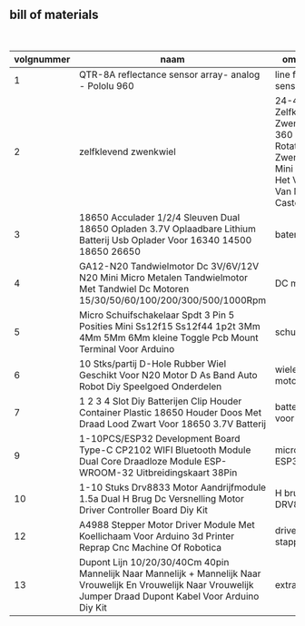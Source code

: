 ## bill of materials
<br />

|volgnummer|naam|omschrijving|nieuw/recup|kostprijs/stuk|aantal|subtotaal|
|----------|----|------------|-----------|---------|------|---------|
|       1| QTR-8A reflectance sensor array- analog - Pololu 960   | line following sensor           |  nieuw         |    €10          |  1    |   €10        |
|         2| zelfklevend zwenkwiel|24-4 Stuks Zelfklevende Zwenkwielen 360 Graden Rotatie Zwenkwielen Mini Wielen Voor Het Verplaatsen Van Meubelen Caster Katrol|nieuw|0,93| 1| €0.93| 
|         3| 18650 Acculader 1/2/4 Sleuven Dual 18650 Opladen 3.7V Oplaadbare Lithium Batterij Usb Oplader Voor 16340 14500 18650 26650 | baterij oplader| nieuw|€0.93|1|€0.93| 
|         4|GA12-N20 Tandwielmotor Dc 3V/6V/12V N20 Mini Micro Metalen Tandwielmotor Met Tandwiel Dc Motoren 15/30/50/60/100/200/300/500/1000Rpm|DC motoren|nieuw|€3.41| 2| €6.28|
|         5|Micro Schuifschakelaar Spdt 3 Pin 5 Posities Mini Ss12f15 Ss12f44 1p2t 3Mm 4Mm 5Mm 6Mm kleine Toggle Pcb Mount Terminal Voor Arduino|schuifschakelaar|nieuw|€0.93|1|€0.93|
|          6|10 Stks/partij D-Hole Rubber Wiel Geschikt Voor N20 Motor D As Band Auto Robot Diy Speelgoed Onderdelen|wielen voor motor|nieuw|€0.93 |1|€0.93 |
|          7|1 2 3 4 Slot Diy Batterijen Clip Houder Container Plastic 18650 Houder Doos Met Draad Lood Zwart Voor 18650 3.7V Batterij|batterij houder voor 2 baterijen|nieuw|€0.96|1|€0.96|
|          9|1-10PCS/ESP32 Development Board Type-C CP2102 WIFI Bluetooth Module Dual Core Draadloze Module ESP-WROOM-32 Uitbreidingskaart 38Pin|microcontroler ESP32|nieuw||€4.82|1|€4.28|
|          10|1-10 Stuks Drv8833 Motor Aandrijfmodule 1.5a Dual H Brug Dc Versnelling Motor Driver Controller Board Diy Kit|H brug DRV8833|nieuw|€5.41|1||€5.41|
|          12|A4988 Stepper Motor Driver Module Met Koellichaam Voor Arduino 3d Printer Reprap Cnc Machine Of Robotica|driver stappenmotor|nieuw|€5.72|1|€5.72|
|          13|Dupont Lijn 10/20/30/40Cm 40pin Mannelijk Naar Mannelijk + Mannelijk Naar Vrouwelijk En Vrouwelijk Naar Vrouwelijk Jumper Draad Dupont Kabel Voor Arduino Diy Kit|extra wires|nieuw|€2.03|1|€2.03|
